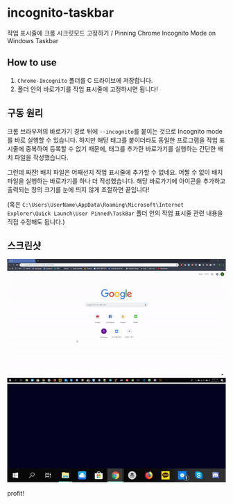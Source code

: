 # incognito-taskbar
작업 표시줄에 크롬 시크릿모드 고정하기 / Pinning Chrome Incognito Mode on Windows Taskbar

## How to use

1. `Chrome-Incognito` 폴더를 C 드라이브에 저장합니다.
2. 폴더 안의 바로가기를 작업 표시줄에 고정하시면 됩니다!

## 구동 원리

크롬 브라우저의 바로가기 경로 뒤에 `--incognito`를 붙이는 것으로 Incognito mode를 바로 실행할 수 있습니다. 
하지만 해당 태그를 붙이더라도 동일한 프로그램을 작업 표시줄에 중복하여 등록할 수 없기 때문에, 태그를 추가한 바로가기를 실행하는 간단한 배치 파일을 작성했습니다.

그런데 짜잔! 배치 파일은 어째선지 작업 표시줄에 추가할 수 없네요. 어쩔 수 없이 배치 파일을 실행하는 바로가기를 하나 더 작성했습니다.
해당 바로가기에 아이콘을 추가하고 출력되는 창의 크기를 눈에 띄지 않게 조절하면 끝입니다!

(혹은 `C:\Users\UserName\AppData\Roaming\Microsoft\Internet Explorer\Quick Launch\User Pinned\TaskBar` 폴더 안의 작업 표시줄 관련 내용을 직접 수정해도 됩니다.)

## 스크린샷

![incog_task](./img/Incognito_Taskbar.gif) 
![incog_task](./img/incog_taskbar.png)

profit!
